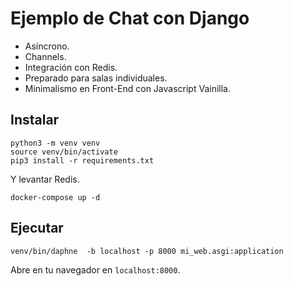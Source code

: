 # Ejemplo de Chat con Django

- Asíncrono.
- Channels.
- Integración con Redis.
- Preparado para salas individuales.
- Minimalismo en Front-End con Javascript Vainilla.

## Instalar

``` shell
python3 -m venv venv
source venv/bin/activate
pip3 install -r requirements.txt
```

Y levantar Redis.

``` shell
docker-compose up -d
```

## Ejecutar

``` shell
venv/bin/daphne  -b localhost -p 8000 mi_web.asgi:application
```

Abre en tu navegador en ```localhost:8000```.
